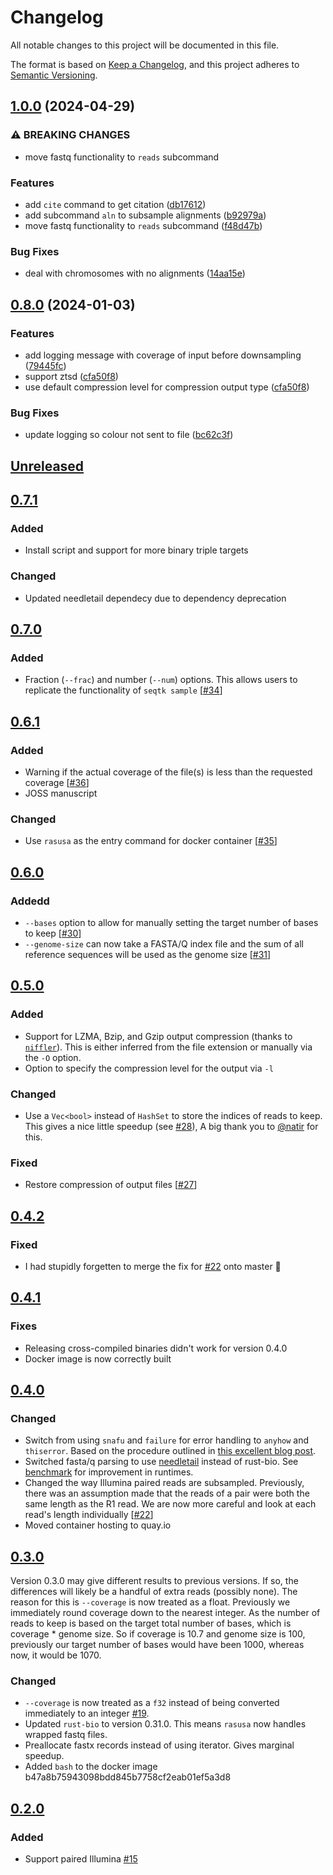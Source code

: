 # Changelog

All notable changes to this project will be documented in this file.

The format is based on [Keep a Changelog](https://keepachangelog.com/en/1.0.0/), and
this project adheres to [Semantic Versioning](https://semver.org/spec/v2.0.0.html).

## [1.0.0](https://github.com/mbhall88/rasusa/compare/0.8.0...1.0.0) (2024-04-29)


### ⚠ BREAKING CHANGES

* move fastq functionality to `reads` subcommand

### Features

* add `cite` command to get citation ([db17612](https://github.com/mbhall88/rasusa/commit/db17612e35d39c2d2b26bebb0b0632de4ade7206))
* add subcommand `aln` to subsample alignments ([b92979a](https://github.com/mbhall88/rasusa/commit/b92979a3165c73c1b40d3661d6dd8ea21099b3e7))
* move fastq functionality to `reads` subcommand ([f48d47b](https://github.com/mbhall88/rasusa/commit/f48d47b5ad26aff767ca52a572f8e442690e5e1c))


### Bug Fixes

* deal with chromosomes with no alignments ([14aa15e](https://github.com/mbhall88/rasusa/commit/14aa15efeed3691adc4cfd20ac0fc4bfb8ec6f87))

## [0.8.0](https://github.com/mbhall88/rasusa/compare/0.7.1...0.8.0) (2024-01-03)


### Features

* add logging message with coverage of input before downsampling ([79445fc](https://github.com/mbhall88/rasusa/commit/79445fc8b40302ed197f8330e61a797b81a47db6))
* support ztsd ([cfa50f8](https://github.com/mbhall88/rasusa/commit/cfa50f8aca00d6e2321ca45ea09579b95da25f7f))
* use default compression level for compression output type ([cfa50f8](https://github.com/mbhall88/rasusa/commit/cfa50f8aca00d6e2321ca45ea09579b95da25f7f))


### Bug Fixes

* update logging so colour not sent to file ([bc62c3f](https://github.com/mbhall88/rasusa/commit/bc62c3fb4db2b9de903440a2d2a9ef9c7a06107f))

## [Unreleased]

## [0.7.1]

### Added

- Install script and support for more binary triple targets

### Changed

- Updated needletail dependecy due to dependency deprecation

## [0.7.0]

### Added

- Fraction (`--frac`) and number (`--num`) options. This allows users to replicate the
  functionality of `seqtk sample` [[#34][34]]

## [0.6.1]

### Added

- Warning if the actual coverage of the file(s) is less than the requested coverage
  [[#36][36]]
- JOSS manuscript

### Changed

- Use `rasusa` as the entry command for docker container [[#35][35]]

## [0.6.0]

### Addedd

- `--bases` option to allow for manually setting the target number of bases to keep
  [[#30][30]]
- `--genome-size` can now take a FASTA/Q index file and the sum of all reference
  sequences will be used as the genome size [[#31][31]]

## [0.5.0]

### Added

- Support for LZMA, Bzip, and Gzip output compression (thanks to
  [`niffler`](https://github.com/luizirber/niffler/)). This is either inferred from the
  file extension or manually via the `-O` option.
- Option to specify the compression level for the output via `-l`

### Changed

- Use a `Vec<bool>` instead of `HashSet` to store the indices of reads to keep. This
  gives a nice little speedup (see [#28][28]), A big thank you to
  [@natir](https://github.com/natir) for this.

### Fixed

- Restore compression of output files [[#27][27]]

## [0.4.2]

### Fixed

- I had stupidly forgetten to merge the fix for [#22][22] onto master 🤦

## [0.4.1]

### Fixes

- Releasing cross-compiled binaries didn't work for version 0.4.0
- Docker image is now correctly built

## [0.4.0]

### Changed

- Switch from using `snafu` and `failure` for error handling to `anyhow` and
  `thiserror`. Based on the procedure outlined in [this excellent blog
  post][error-blog].
- Switched fasta/q parsing to use [needletail](https://github.com/onecodex/needletail)
  instead of rust-bio. See [benchmark] for improvement in runtimes.
- Changed the way Illumina paired reads are subsampled. Previously, there was an
  assumption made that the reads of a pair were both the same length as the R1 read. We
  are now more careful and look at each read's length individually [[#22][22]]
- Moved container hosting to quay.io

## [0.3.0]

Version 0.3.0 may give different results to previous versions. If so, the differences
will likely be a handful of extra reads (possibly none). The reason for this is
`--coverage` is now treated as a float. Previously we immediately round coverage down to
the nearest integer. As the number of reads to keep is based on the target total number
of bases, which is coverage * genome size. So if coverage is 10.7 and genome size is
100, previously our target number of bases would have been 1000, whereas now, it would
be 1070.

### Changed

- `--coverage` is now treated as a `f32` instead of being converted immediately to an
  integer [#19][19].
- Updated `rust-bio` to version 0.31.0. This means `rasusa` now handles wrapped fastq
  files.
- Preallocate fastx records instead of using iterator. Gives marginal speedup.
- Added `bash` to the docker image b47a8b75943098bdd845b7758cf2eab01ef5a3d8

## [0.2.0]

### Added

- Support paired Illumina [#15](https://github.com/mbhall88/rasusa/issues/15)

[0.2.0]: https://github.com/mbhall88/rasusa/releases/tag/0.2.0

[0.3.0]: https://github.com/mbhall88/rasusa/releases/tag/0.3.0

[0.4.0]: https://github.com/mbhall88/rasusa/releases/tag/0.4.0

[0.4.1]: https://github.com/mbhall88/rasusa/releases/tag/0.4.1

[0.4.2]: https://github.com/mbhall88/rasusa/releases/tag/0.4.2

[0.5.0]: https://github.com/mbhall88/rasusa/releases/tag/0.5.0

[0.6.0]: https://github.com/mbhall88/rasusa/releases/tag/0.6.0

[0.6.1]: https://github.com/mbhall88/rasusa/releases/tag/0.6.1

[0.7.0]: https://github.com/mbhall88/rasusa/compare/0.6.1...0.7.0

[0.7.1]: https://github.com/mbhall88/rasusa/compare/0.7.0...0.7.1

[19]: https://github.com/mbhall88/rasusa/issues/19

[22]: https://github.com/mbhall88/rasusa/issues/22

[27]: https://github.com/mbhall88/rasusa/issues/27

[28]: https://github.com/mbhall88/rasusa/pull/28

[30]: https://github.com/mbhall88/rasusa/issues/30

[31]: https://github.com/mbhall88/rasusa/issues/31

[34]: https://github.com/mbhall88/rasusa/issues/34

[35]: https://github.com/mbhall88/rasusa/issues/35

[36]: https://github.com/mbhall88/rasusa/issues/36

[benchmark]: https://github.com/mbhall88/rasusa#benchmark

[error-blog]: https://nick.groenen.me/posts/rust-error-handling/

[unreleased]: https://github.com/mbhall88/rasusa/compare/0.7.0...HEAD
